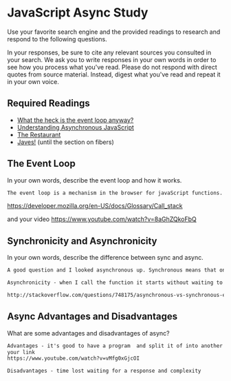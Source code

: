 # JavaScript Async Study

Use your favorite search engine and the provided readings to research and
respond to the following questions.

In your responses, be sure to cite any relevant sources you consulted in your
search. We ask you to write responses in your own words in order to see how you
process what you've read. Please do not respond with direct quotes from source
material. Instead, digest what you've read and repeat it in your own voice.

## Required Readings

-   [What the heck is the event loop anyway?](https://www.youtube.com/watch?v=8aGhZQkoFbQ)
-   [Understanding Asynchronous JavaScript](https://www.youtube.com/watch?v=vMfg0xGjcOI)
-   [The Restaurant](https://www.codeschool.com/blog/2014/10/30/understanding-node-js/)
-   [Javes!](https://www.discovermeteor.com/blog/understanding-sync-async-javascript-node/) (until the section on fibers)

## The Event Loop

In your own words, describe the event loop and how it works.

```md
The event loop is a mechanism in the browser for javaScript functions. When functions get called, their requests normally slow down the performance of a web application, but this set up helps to manage it in the way that releases them one by one. The path is as followed - from the function's requests to a call stack where they get in the first place then they go to web api server (heap) and third place where they get stored is the event queue. When the call stack gets available space again then the function which is already in this time a message gets to be processed back to call stack. All for smoother quicker performance while using setTimeout functions.
```
https://developer.mozilla.org/en-US/docs/Glossary/Call_stack

and your video
https://www.youtube.com/watch?v=8aGhZQkoFbQ

## Synchronicity and Asynchronicity

In your own words, describe the difference between sync and async.

```md
A good question and I looked asynchronous up. Synchronous means that one event start and next event starts after the first one finishes. Or in terms of function calling - when I call a function I have to wait until the previous task is finished.

Asynchronicity - when I call the function it starts without waiting to finish current process - thread.

http://stackoverflow.com/questions/748175/asynchronous-vs-synchronous-execution-what-does-it-really-mean
```

## Async Advantages and Disadvantages

What are some advantages and disadvantages of async?

```md
Advantages - it's good to have a program  and split it of into another threads -  run times to process more tasks in the same time. Plus these threads can pass messages to each other.
your link
https://www.youtube.com/watch?v=vMfg0xGjcOI

Disadvantages - time lost waiting for a response and complexity


```
